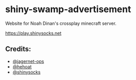 # shiny-swamp-advertisement
Website for Noah Dinan's crossplay minecraft server.

https://play.shinysocks.net

## Credits:
- [@jagernet-ops](https://github.com/jagernet-ops)
- [@hehoat](https://github.com/hehoat1)
- [@shinysocks](https://github.com/shinysocks)
